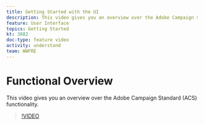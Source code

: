 ```yaml
---
title: Getting Started with the UI 
description: This video gives you an overview over the Adobe Campaign Standard user interface
feature: User Interface
topics: Getting Started
kt: 3882
doc-type: feature video
activity: understand
team: WWFRE
---
```


# Functional Overview

This video gives you an overview over the Adobe Campaign Standard (ACS) functionality.

>[!VIDEO](https://video.tv.adobe.com/v/18469?quality=12)
